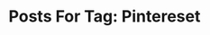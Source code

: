 ---
layout: tag
title: "Posts For Tag: Pintereset"
tag: Pintereset
robots: noindex
sitemap: false
---